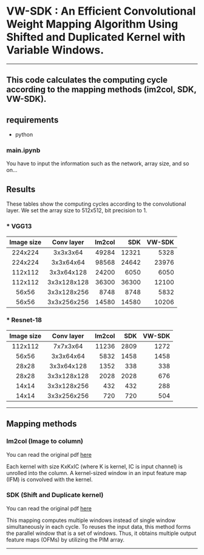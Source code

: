 # VW-SDK : An Efficient Convolutional Weight Mapping Algorithm Using Shifted and Duplicated Kernel with Variable Windows.
---

## This code calculates the computing cycle according to the mapping methods (im2col, SDK, VW-SDK).
## requirements
+ python

### main.ipynb
You have to input the information such as the network, array size, and so on...

## Results
These tables show the computing cycles according to the convolutional layer.
We set the array size to 512x512, bit precision to 1.

### * VGG13

| **Image size** | **Conv layer** | **Im2col** | **SDK** | **VW-SDK** |
|:---:|:---:|---:|---:|---:|
| 224x224 | 3x3x3x64 | 49284 | 12321 | 5328 |
| 224x224 | 3x3x64x64 | 98568 | 24642 | 23976 |
| 112x112 | 3x3x64x128 | 24200 | 6050 | 6050 |
| 112x112 | 3x3x128x128 | 36300 | 36300 | 12100 |
| 56x56 | 3x3x128x256 | 8748 | 8748 | 5832 |
| 56x56 | 3x3x256x256 | 14580 | 14580 | 10206 |


### * Resnet-18

| **Image size** | **Conv layer** | **Im2col** | **SDK** | **VW-SDK** |
|:---:|:---:|---:|---:|---:|
| 112x112 | 7x7x3x64 | 11236 | 2809 | 1272 |
| 56x56 | 3x3x64x64 | 5832 | 1458 | 1458 |
| 28x28 | 3x3x64x128 | 1352 | 338 | 338 |
| 28x28 | 3x3x128x128 | 2028 | 2028 | 676 |
| 14x14 | 3x3x128x256 | 432 | 432 | 288 |
| 14x14 | 3x3x256x256 | 720 | 720 | 504 |

---
## Mapping methods

### Im2col (Image to column)
You can read the original pdf [here](https://dl.acm.org/doi/10.1145/2964284.2967243)

Each kernel with size KxKxIC (where K is kernel, IC is input channel) is unrolled into the column. A kernel-sized window in an input feature map (IFM) is convolved with the kernel.


### SDK (Shift and Duplicate kernel)
You can read the original pdf [here](https://ieeexplore.ieee.org/document/9104658)

This mapping computes multiple windows instead of single window simultaneously in each cycle. To reuses the input data, this method forms the parallel window that is a set of windows. Thus, it obtains multiple output feature maps (OFMs) by utilizing the PIM array.

<!-- ### VW-SDK
 -->
---

<!-- This is a normal paragraph: -->

<!--     this is a code -->
  
<!-- end code block -->
